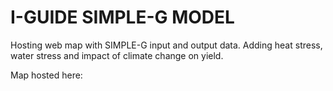 # I-GUIDE SIMPLE-G MODEL

Hosting web map with SIMPLE-G input and output data. Adding heat stress, water stress and impact of climate change on yield.

Map hosted here: 
